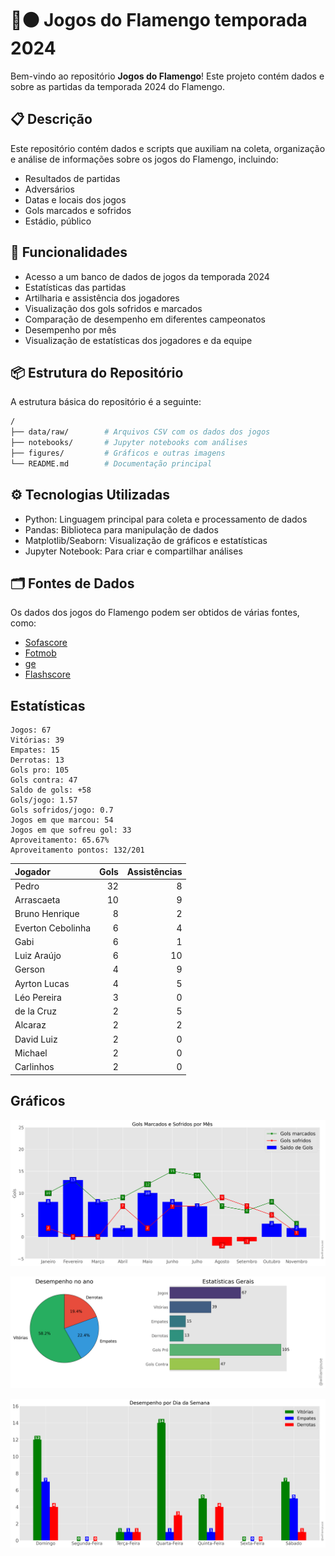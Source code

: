 # 🔴⚫ Jogos do Flamengo temporada 2024

Bem-vindo ao repositório **Jogos do Flamengo**! Este projeto contém dados e 
sobre as partidas da temporada 2024 do Flamengo.

## 📋 Descrição

Este repositório contém dados e scripts que auxiliam na coleta, organização e análise de informações sobre os jogos do Flamengo, incluindo:

- Resultados de partidas
- Adversários
- Datas e locais dos jogos
- Gols marcados e sofridos
- Estádio, público

## 🚀 Funcionalidades

- Acesso a um banco de dados de jogos da temporada 2024
- Estatísticas das partidas
- Artilharia e assistência dos jogadores 
- Visualização dos gols sofridos e marcados
- Comparação de desempenho em diferentes campeonatos
- Desempenho por mês
- Visualização de estatísticas dos jogadores e da equipe

## 📦 Estrutura do Repositório

A estrutura básica do repositório é a seguinte:

```bash
/
├── data/raw/        # Arquivos CSV com os dados dos jogos
├── notebooks/       # Jupyter notebooks com análises
├── figures/         # Gráficos e outras imagens
└── README.md        # Documentação principal
```

## ⚙️ Tecnologias Utilizadas

- Python: Linguagem principal para coleta e processamento de dados
- Pandas: Biblioteca para manipulação de dados
- Matplotlib/Seaborn: Visualização de gráficos e estatísticas
- Jupyter Notebook: Para criar e compartilhar análises

## 🗂️ Fontes de Dados

Os dados dos jogos do Flamengo podem ser obtidos de várias fontes, como:

- [Sofascore](https://www.sofascore.com/)
- [Fotmob](https://www.fotmob.com/)
- [ge](https://ge.globo.com/)
- [Flashscore](https://www.flashscore.com)


## Estatísticas

```
Jogos: 67
Vitórias: 39
Empates: 15
Derrotas: 13 
Gols pro: 105
Gols contra: 47
Saldo de gols: +58
Gols/jogo: 1.57
Gols sofridos/jogo: 0.7
Jogos em que marcou: 54
Jogos em que sofreu gol: 33 
Aproveitamento: 65.67%
Aproveitamento pontos: 132/201
```


| Jogador           |   Gols |   Assistências |
|:------------------|-------:|---------------:|
| Pedro             |     32 |              8 |
| Arrascaeta        |     10 |              9 |
| Bruno Henrique    |      8 |              2 |
| Everton Cebolinha |      6 |              4 |
| Gabi              |      6 |              1 |
| Luiz Araújo       |      6 |             10 |
| Gerson            |      4 |              9 |
| Ayrton Lucas      |      4 |              5 |
| Léo Pereira       |      3 |              0 |
| de la Cruz        |      2 |              5 |
| Alcaraz           |      2 |              2 |
| David Luiz        |      2 |              0 |
| Michael           |      2 |              0 |
| Carlinhos         |      2 |              0 |





## Gráficos

![img1.png](figures/figure.png)

![img1.png](figures/figure2.png)

![img1.png](figures/figure3.png)


